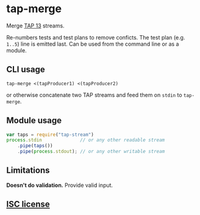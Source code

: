 # tap-merge

Merge [TAP 13][1] streams.

Re-numbers tests and test plans to remove conficts.  The test plan (e.g.
`1..5`) line is emitted last.  Can be used from the command line or as a
module.

## CLI usage

    tap-merge <(tapProducer1) <(tapProducer2)

or otherwise concatenate two TAP streams and feed them on `stdin` to
`tap-merge`.

## Module usage

```js
var taps = require("tap-stream")
process.stdin              // or any other readable stream
    .pipe(taps())
    .pipe(process.stdout); // or any other writable stream
```

## Limitations

**Doesn't do validation.**  Provide valid input.

## [ISC license][2]

[1]: https://testanything.org/tap-version-13-specification.html
[2]: http://en.wikipedia.org/wiki/ISC_license
